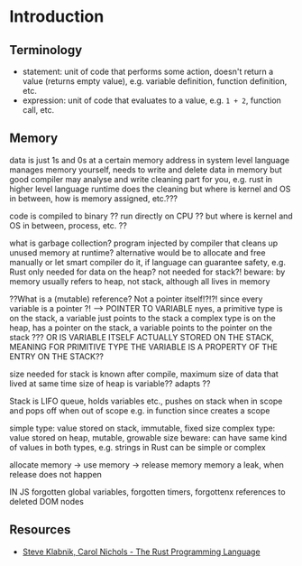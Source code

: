 # Introduction

<!-- ToDo: finish -->

<!-- todo: explain segfault, race conditions -->
<!-- todo: explain runtime, garbage collection -->


## Terminology

- statement: unit of code that performs some action, doesn't return a value (returns empty value), e.g. variable definition, function definition, etc.
- expression: unit of code that evaluates to a value, e.g. `1 + 2`, function call, etc.



## Memory

data is just 1s and 0s at a certain memory address
in system level language manages memory yourself, needs to write and delete data in memory
    but good compiler may analyse and write cleaning part for you, e.g. rust
in higher level language runtime does the cleaning
but where is kernel and OS in between, how is memory assigned, etc.???

code is compiled to binary ?? run directly on CPU ??
but where is kernel and OS in between, process, etc. ??

what is garbage collection? program injected by compiler that cleans up unused memory at runtime?
alternative would be to allocate and free manually
    or let smart compiler do it, if language can guarantee safety, e.g. Rust
only needed for data on the heap? not needed for stack?!
beware: by memory usually refers to heap, not stack, although all lives in memory

??What is a (mutable) reference? Not a pointer itself!?!?! since every variable is a pointer ?! --> POINTER TO VARIABLE
nyes, a primitive type is on the stack, a variable just points to the stack
      a complex type is on the heap, has a pointer on the stack, a variable points to the pointer on the stack
??? OR IS VARIABLE ITSELF ACTUALLY STORED ON THE STACK, MEANING FOR PRIMITIVE TYPE THE VARIABLE IS A PROPERTY OF THE ENTRY ON THE STACK??

size needed for stack is known after compile, maximum size of data that lived at same time
size of heap is variable?? adapts ??

Stack is LIFO queue, holds variables etc., pushes on stack when in scope and pops off when out of scope
    e.g. in function since creates a scope

simple type: value stored on stack, immutable, fixed size
complex type: value stored on heap, mutable, growable size
beware: can have same kind of values in both types, e.g. strings in Rust can be simple or complex

allocate memory -> use memory -> release memory
memory a leak, when release does not happen

IN JS
forgotten global variables, forgotten timers, forgottenx references to deleted DOM nodes



## Resources

- [Steve Klabnik, Carol Nichols - The Rust Programming Language](https://doc.rust-lang.org/book/)